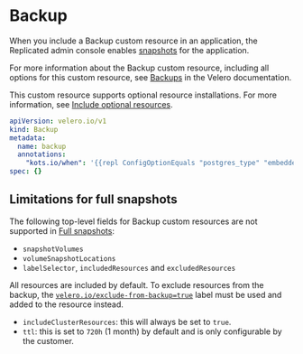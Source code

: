 # Backup

When you include a Backup custom resource in an application, the Replicated admin console enables [snapshots](../vendor/snapshots-overview) for the application.

For more information about the Backup custom resource, including all options for this custom resource, see [Backups](https://velero.netlify.app/docs/v1.5/api-types/backup/) in the Velero documentation.

This custom resource supports optional resource installations. For more information, see [Include optional resources](../vendor/packaging-include-resources).

```yaml
apiVersion: velero.io/v1
kind: Backup
metadata:
  name: backup
  annotations:
    "kots.io/when": '{{repl ConfigOptionEquals "postgres_type" "embedded_postgres" }}'
spec: {}
```

## Limitations for full snapshots

The following top-level fields for Backup custom resources are not supported in [Full snapshots](../enterprise/snapshots-understanding/#full-snapshots-recommended):

- `snapshotVolumes`
- `volumeSnapshotLocations`
- `labelSelector`, `includedResources` and `excludedResources`

All resources are included by default. To exclude resources from the backup, the [`velero.io/exclude-from-backup=true`](https://velero.netlify.app/docs/v1.5/resource-filtering/#veleroioexclude-from-backuptrue) label must be used and added to the resource instead.

- `includeClusterResources`: this will always be set to `true`.
- `ttl`: this is set to `720h` (1 month) by default and is only configurable by the customer.
